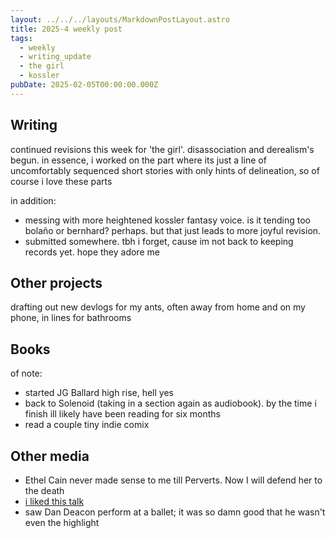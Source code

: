 ```yaml
---
layout: ../../../layouts/MarkdownPostLayout.astro
title: 2025-4 weekly post
tags:
  - weekly
  - writing_update
  - the girl
  - kossler
pubDate: 2025-02-05T00:00:00.000Z
---
```

## Writing
continued revisions this week for 'the girl'. disassociation and derealism's begun. in essence, i worked on the part where its just a line of uncomfortably sequenced short stories with only hints of delineation, so of course i love these parts

in addition:
- messing with more heightened kossler fantasy voice. is it tending too bolaño or bernhard? perhaps. but that just leads to more joyful revision. 
- submitted somewhere. tbh i forget, cause im not back to keeping records yet. hope they adore me
## Other projects
drafting out new devlogs for my ants, often away from home and on my phone, in lines for bathrooms

## Books
of note:
- started JG Ballard high rise, hell yes
- back to Solenoid (taking in a section again as audiobook). by the time i finish ill likely have been reading for six months
- read a couple tiny indie comix

## Other media
- Ethel Cain never made sense to me till Perverts. Now I will defend her to the death
- [i liked this talk](https://www.youtube.com/watch?v=MJzV0CX0q8o&list=WL)
- saw Dan Deacon perform at a ballet; it was so damn good that he wasn't even the highlight

